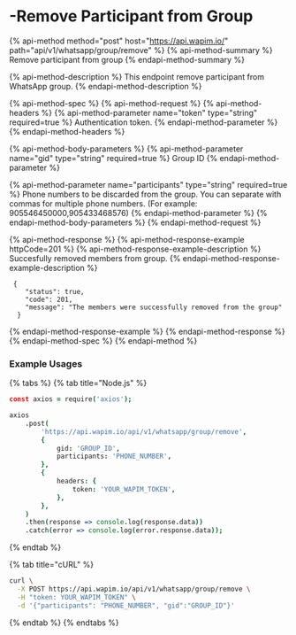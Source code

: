 # -Remove Participant from Group

{% api-method method="post" host="https://api.wapim.io/" path="api/v1/whatsapp/group/remove" %}
{% api-method-summary %}
Remove participant from group
{% endapi-method-summary %}

{% api-method-description %}
This endpoint remove participant from WhatsApp group.
{% endapi-method-description %}

{% api-method-spec %}
{% api-method-request %}
{% api-method-headers %}
{% api-method-parameter name="token" type="string" required=true %}
Authentication token.
{% endapi-method-parameter %}
{% endapi-method-headers %}

{% api-method-body-parameters %}
{% api-method-parameter name="gid" type="string" required=true %}
Group ID
{% endapi-method-parameter %}

{% api-method-parameter name="participants" type="string" required=true %}
Phone numbers to be discarded from the group. You can separate with commas for multiple phone numbers. \(For example: 905546450000,905433468576\)
{% endapi-method-parameter %}
{% endapi-method-body-parameters %}
{% endapi-method-request %}

{% api-method-response %}
{% api-method-response-example httpCode=201 %}
{% api-method-response-example-description %}
Succesfully removed members from group.
{% endapi-method-response-example-description %}

```text
 {
    "status": true,
    "code": 201,
    "message": "The members were successfully removed from the group"
  }
```
{% endapi-method-response-example %}
{% endapi-method-response %}
{% endapi-method-spec %}
{% endapi-method %}

### Example Usages

{% tabs %}
{% tab title="Node.js" %}
```coffeescript
const axios = require('axios');

axios
	.post(
		'https://api.wapim.io/api/v1/whatsapp/group/remove',
		{
			gid: 'GROUP_ID',
			participants: 'PHONE_NUMBER',
		},
		{
			headers: {
				token: 'YOUR_WAPIM_TOKEN',
			},
		},
	)
	.then(response => console.log(response.data))
	.catch(error => console.log(error.response.data));

```
{% endtab %}

{% tab title="cURL" %}
```bash
curl \
  -X POST https://api.wapim.io/api/v1/whatsapp/group/remove \
  -H "token: YOUR_WAPIM_TOKEN" \
  -d '{"participants": "PHONE_NUMBER", "gid":"GROUP_ID"}'
```
{% endtab %}
{% endtabs %}

